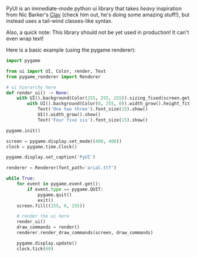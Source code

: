 PyUI is an immediate-mode python ui library that takes *heavy*
inspiration from Nic Barker's [Clay](https://www.nicbarker.com/clay)
(check him out, he's doing some amazing stuff!), but instead uses a
tail-wind classes-like syntax.

Also, a quick note: This library should not be yet used
in production! It can't even wrap text!

Here is a basic example (using the pygame renderer):

```python
import pygame

from ui import UI, Color, render, Text
from pygame_renderer import Renderer

# ui hierarchy here
def render_ui() -> None:
    with UI().background(Color(255, 255, 255)).sizing_fixed(screen.get_width(), screen.get_height()).spacing(20):
        with UI().background(Color(0, 255, 0)).width_grow().height_fit().spacing(10):
            Text('One two three').font_size(15).show()
            UI().width_grow().show()
            Text('Four five six').font_size(15).show()

pygame.init()

screen = pygame.display.set_mode((400, 400))
clock = pygame.time.Clock()

pygame.display.set_caption('PyUI')

renderer = Renderer(font_path='arial.ttf')

while True:
    for event in pygame.event.get():
        if event.type == pygame.QUIT:
            pygame.quit()
            exit()
    screen.fill((255, 0, 255))

    # render the ui here
    render_ui()
    draw_commands = render()
    renderer.render_draw_commands(screen, draw_commands)

    pygame.display.update()
    clock.tick(60)

```